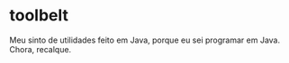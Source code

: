 toolbelt
========

Meu sinto de utilidades feito em Java, porque eu sei programar em Java. Chora, recalque.

